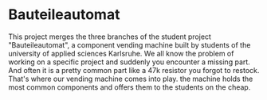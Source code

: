Bauteileautomat
===============

This project merges the three branches of the student project "Bauteileautomat", a component vending machine built by students of the university of applied sciences Karlsruhe.
We all know the problem of working on a specific project and suddenly you encounter a missing part. And often it is a pretty common part like a 47k resistor you forgot to restock. That's where our vending machine comes into play. the machine holds the most common components and offers them to the students on the cheap.
